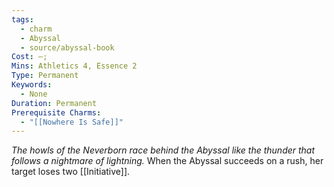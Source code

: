 ```yaml
---
tags:
  - charm
  - Abyssal
  - source/abyssal-book
Cost: —; 
Mins: Athletics 4, Essence 2
Type: Permanent
Keywords:
  - None
Duration: Permanent
Prerequisite Charms:
  - "[[Nowhere Is Safe]]"
---
```

*The howls of the Neverborn race behind the Abyssal like the thunder that follows a nightmare of lightning.*
When the Abyssal succeeds on a rush, her target loses two [[Initiative]].